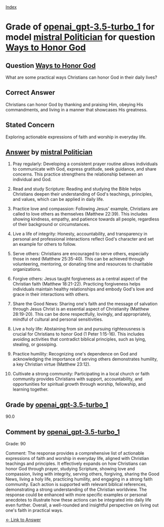 
[Index](../../../../index.md)
# Grade of [openai_gpt-3.5-turbo_1](../../../grading_models/openai_gpt-3.5-turbo_1.md) for model [mistral Politician](../../../answering_models/mistral_Politician.md) for question [Ways to Honor God](../../../questions/Ways_to_Honor_God.md)

## Question [Ways to Honor God](../../../questions/Ways_to_Honor_God.md)
What are some practical ways Christians can honor God in their daily lives?

## Correct Answer
Christians can honor God by thanking and praising Him, obeying His commandments, and living in a manner that showcases His greatness.

## Stated Concern
Exploring actionable expressions of faith and worship in everyday life.

## [Answer](../Ways_to_Honor_God.md) by [mistral Politician](../../../answering_models/mistral_Politician.md)
1. Pray regularly: Developing a consistent prayer routine allows individuals to communicate with God, express gratitude, seek guidance, and share concerns. This practice strengthens the relationship between an individual and God.

2. Read and study Scripture: Reading and studying the Bible helps Christians deepen their understanding of God's teachings, principles, and values, which can be applied in daily life.

3. Practice love and compassion: Following Jesus' example, Christians are called to love others as themselves (Matthew 22:39). This includes showing kindness, empathy, and patience towards all people, regardless of their background or circumstances.

4. Live a life of integrity: Honesty, accountability, and transparency in personal and professional interactions reflect God's character and set an example for others to follow.

5. Serve others: Christians are encouraged to serve others, especially those in need (Matthew 25:35-40). This can be achieved through volunteering, mentoring, or donating time and resources to charitable organizations.

6. Forgive others: Jesus taught forgiveness as a central aspect of the Christian faith (Matthew 18:21-22). Practicing forgiveness helps individuals maintain healthy relationships and embody God's love and grace in their interactions with others.

7. Share the Good News: Sharing one's faith and the message of salvation through Jesus Christ is an essential aspect of Christianity (Matthew 28:19-20). This can be done respectfully, lovingly, and appropriately, mindful of cultural and personal sensitivities.

8. Live a holy life: Abstaining from sin and pursuing righteousness is crucial for Christians to honor God (1 Peter 1:15-16). This includes avoiding activities that contradict biblical principles, such as lying, stealing, or gossiping.

9. Practice humility: Recognizing one's dependence on God and acknowledging the importance of serving others demonstrates humility, a key Christian virtue (Matthew 23:12).

10. Cultivate a strong community: Participating in a local church or faith community provides Christians with support, accountability, and opportunities for spiritual growth through worship, fellowship, and learning together.

## Grade by [openai_gpt-3.5-turbo_1](../../../grading_models/openai_gpt-3.5-turbo_1.md)
90.0

## Comment by [openai_gpt-3.5-turbo_1](../../../grading_models/openai_gpt-3.5-turbo_1.md)
Grade: 90

Comment: The response provides a comprehensive list of actionable expressions of faith and worship in everyday life, aligned with Christian teachings and principles. It effectively expands on how Christians can honor God through prayer, studying Scripture, showing love and compassion, living with integrity, serving others, forgiving, sharing the Good News, living a holy life, practicing humility, and engaging in a strong faith community. Each action is supported with relevant biblical references, demonstrating a strong understanding of the Christian worldview. The response could be enhanced with more specific examples or personal anecdotes to illustrate how these actions can be integrated into daily life even further. Overall, a well-rounded and insightful perspective on living out one's faith in practical ways.

[&lt;- Link to Answer](../Ways_to_Honor_God.md)
